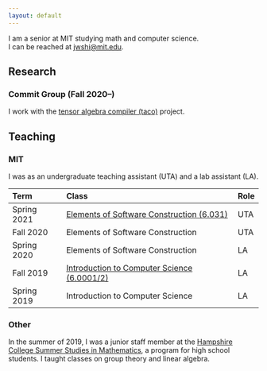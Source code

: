 ```yaml
---
layout: default
---
```


I am a senior at MIT studying math and computer science.\
I can be reached at <jwshi@mit.edu>. 

## Research

### Commit Group (Fall 2020–)

I work with the [tensor algebra compiler (taco)](http://tensor-compiler.org/) project.

## Teaching

### MIT

I was as an undergraduate teaching assistant (UTA) and a lab assistant (LA).

| Term | Class | Role |
|:---|:--- |:---|
| Spring 2021 | [Elements of Software Construction (6.031)](https://web.mit.edu/6.031) | UTA | 
| Fall 2020   | Elements of Software Construction | UTA | 
| Spring 2020 | Elements of Software Construction | LA  | 
| Fall 2019   | [Introduction to Computer Science (6.0001/2)](https://sicp-s1.mit.edu/) | LA | 
| Spring 2019 | Introduction to Computer Science | LA |


### Other

In the summer of 2019, I was a junior staff member at the [Hampshire College Summer Studies in Mathematics](https://hcssim.org/), a program for high school students. I taught classes on group theory and linear algebra.
